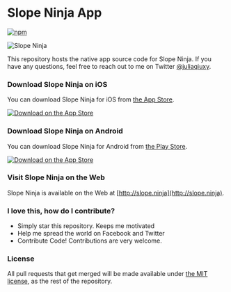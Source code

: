 # Slope Ninja App

[![npm](https://img.shields.io/github/license/juliaqiuxy/slopeninja-native.svg)](https://github.com/juliaqiuxy/slopeninja-native/blob/master/LICENSE.md)

![Slope Ninja](https://github.com/juliaqiuxy/slopeninja-native/blob/master/.github/screenshot.png)

This repository hosts the native app source code for Slope Ninja. If you have any questions, feel free to reach out to me on Twitter [@juliaqiuxy](https://twitter.com/juliaqiuxy).

### Download Slope Ninja on iOS

You can download Slope Ninja for iOS from [the App Store](https://itunes.apple.com/us/app/slope-ninja/id1297809634?ls=1&mt=8).

[![Download on the App Store](https://github.com/juliaqiuxy/slopeninja-native/blob/master/.github/appStore.svg)](https://itunes.apple.com/us/app/slope-ninja/id1297809634?ls=1&mt=8)

### Download Slope Ninja on Android

You can download Slope Ninja for Android from [the Play Store](https://play.google.com/store/apps/details?id=ninja.slope.app).

[![Download on the App Store](https://github.com/juliaqiuxy/slopeninja-native/blob/master/.github/playStore.svg)](https://play.google.com/store/apps/details?id=ninja.slope.app)

### Visit Slope Ninja on the Web

Slope Ninja is available on the Web at [http://slope.ninja](http://slope.ninja).

<a name="contributing"/>

### I love this, how do I contribute?

* Simply star this repository. Keeps me motivated
* Help me spread the world on Facebook and Twitter
* Contribute Code! Contributions are very welcome.

<a name="license"/>

### License
All pull requests that get merged will be made available under [the MIT license](https://github.com/juliaqiuxy/slopeninja-native/blob/master/LICENSE.md), as the rest of the repository.
